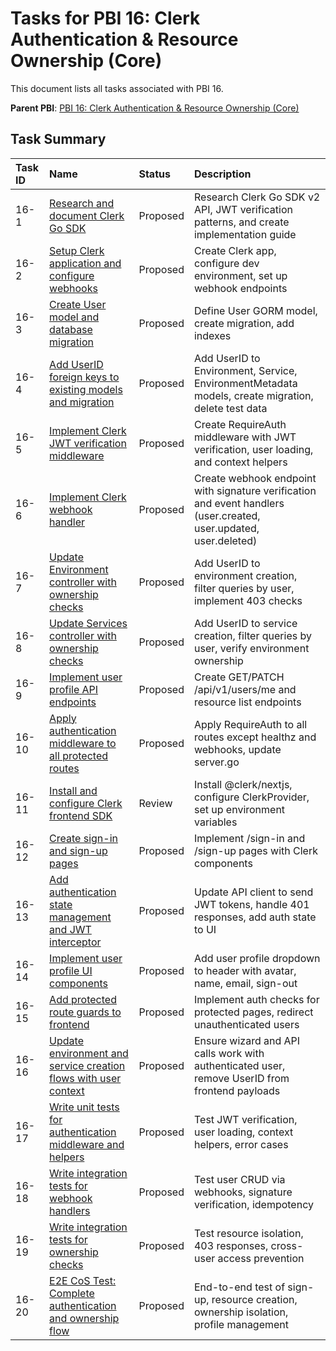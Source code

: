 # Tasks for PBI 16: Clerk Authentication & Resource Ownership (Core)

This document lists all tasks associated with PBI 16.

**Parent PBI**: [PBI 16: Clerk Authentication & Resource Ownership (Core)](./prd.md)

## Task Summary

| Task ID | Name | Status | Description |
| :------ | :--------------------------------------- | :------- | :--------------------------------- |
| 16-1 | [Research and document Clerk Go SDK](./16-1.md) | Proposed | Research Clerk Go SDK v2 API, JWT verification patterns, and create implementation guide |
| 16-2 | [Setup Clerk application and configure webhooks](./16-2.md) | Proposed | Create Clerk app, configure dev environment, set up webhook endpoints |
| 16-3 | [Create User model and database migration](./16-3.md) | Proposed | Define User GORM model, create migration, add indexes |
| 16-4 | [Add UserID foreign keys to existing models and migration](./16-4.md) | Proposed | Add UserID to Environment, Service, EnvironmentMetadata models, create migration, delete test data |
| 16-5 | [Implement Clerk JWT verification middleware](./16-5.md) | Proposed | Create RequireAuth middleware with JWT verification, user loading, and context helpers |
| 16-6 | [Implement Clerk webhook handler](./16-6.md) | Proposed | Create webhook endpoint with signature verification and event handlers (user.created, user.updated, user.deleted) |
| 16-7 | [Update Environment controller with ownership checks](./16-7.md) | Proposed | Add UserID to environment creation, filter queries by user, implement 403 checks |
| 16-8 | [Update Services controller with ownership checks](./16-8.md) | Proposed | Add UserID to service creation, filter queries by user, verify environment ownership |
| 16-9 | [Implement user profile API endpoints](./16-9.md) | Proposed | Create GET/PATCH /api/v1/users/me and resource list endpoints |
| 16-10 | [Apply authentication middleware to all protected routes](./16-10.md) | Proposed | Apply RequireAuth to all routes except healthz and webhooks, update server.go |
| 16-11 | [Install and configure Clerk frontend SDK](./16-11.md) | Review | Install @clerk/nextjs, configure ClerkProvider, set up environment variables |
| 16-12 | [Create sign-in and sign-up pages](./16-12.md) | Proposed | Implement /sign-in and /sign-up pages with Clerk components |
| 16-13 | [Add authentication state management and JWT interceptor](./16-13.md) | Proposed | Update API client to send JWT tokens, handle 401 responses, add auth state to UI |
| 16-14 | [Implement user profile UI components](./16-14.md) | Proposed | Add user profile dropdown to header with avatar, name, email, sign-out |
| 16-15 | [Add protected route guards to frontend](./16-15.md) | Proposed | Implement auth checks for protected pages, redirect unauthenticated users |
| 16-16 | [Update environment and service creation flows with user context](./16-16.md) | Proposed | Ensure wizard and API calls work with authenticated user, remove UserID from frontend payloads |
| 16-17 | [Write unit tests for authentication middleware and helpers](./16-17.md) | Proposed | Test JWT verification, user loading, context helpers, error cases |
| 16-18 | [Write integration tests for webhook handlers](./16-18.md) | Proposed | Test user CRUD via webhooks, signature verification, idempotency |
| 16-19 | [Write integration tests for ownership checks](./16-19.md) | Proposed | Test resource isolation, 403 responses, cross-user access prevention |
| 16-20 | [E2E CoS Test: Complete authentication and ownership flow](./16-20.md) | Proposed | End-to-end test of sign-up, resource creation, ownership isolation, profile management |


